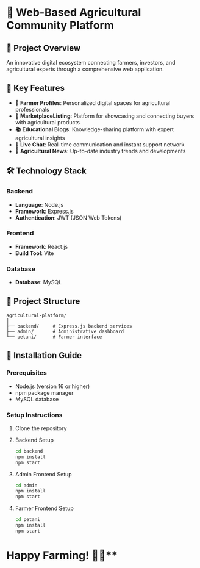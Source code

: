# 🌾 Web-Based Agricultural Community Platform

## 📝 Project Overview

An innovative digital ecosystem connecting farmers, investors, and agricultural experts through a comprehensive web application.

## 🚀 Key Features

- **👤 Farmer Profiles**: Personalized digital spaces for agricultural professionals
- **🏪 MarketplaceListing**: Platform for showcasing and connecting buyers with agricultural products
- **📚 Educational Blogs**: Knowledge-sharing platform with expert agricultural insights
- **💬 Live Chat**: Real-time communication and instant support network
- **📰 Agricultural News**: Up-to-date industry trends and developments

## 🛠 Technology Stack

### Backend
- **Language**: Node.js
- **Framework**: Express.js
- **Authentication**: JWT (JSON Web Tokens)

### Frontend
- **Framework**: React.js
- **Build Tool**: Vite

### Database
- **Database**: MySQL

## 📂 Project Structure

```
agricultural-platform/
│
├── backend/     # Express.js backend services
├── admin/       # Administrative dashboard
└── petani/      # Farmer interface
```

## 🔧 Installation Guide

### Prerequisites
- Node.js (version 16 or higher)
- npm package manager
- MySQL database

### Setup Instructions

1. Clone the repository

2. Backend Setup
   ```bash
   cd backend
   npm install
   npm start
   ```

3. Admin Frontend Setup
   ```bash
   cd admin
   npm install
   npm start
   ```

4. Farmer Frontend Setup
   ```bash
   cd petani
   npm install
   npm start
   ```



# Happy Farming! 🚜🌱**
